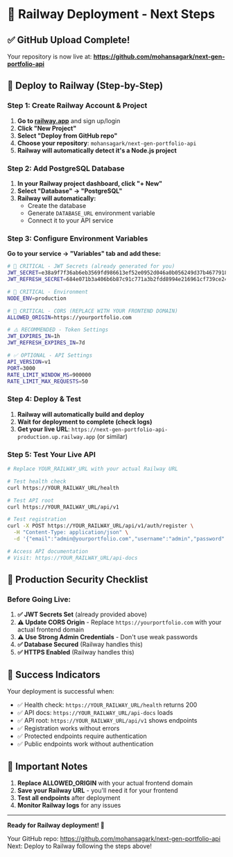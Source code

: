 # 🚂 Railway Deployment - Next Steps

## ✅ GitHub Upload Complete!

Your repository is now live at: **https://github.com/mohansagark/next-gen-portfolio-api**

## 🚀 Deploy to Railway (Step-by-Step)

### Step 1: Create Railway Account & Project

1. **Go to [railway.app](https://railway.app)** and sign up/login
2. **Click "New Project"**
3. **Select "Deploy from GitHub repo"**
4. **Choose your repository**: `mohansagark/next-gen-portfolio-api`
5. **Railway will automatically detect it's a Node.js project**

### Step 2: Add PostgreSQL Database

1. **In your Railway project dashboard, click "+ New"**
2. **Select "Database" → "PostgreSQL"**
3. **Railway will automatically:**
   - Create the database
   - Generate `DATABASE_URL` environment variable
   - Connect it to your API service

### Step 3: Configure Environment Variables

**Go to your service → "Variables" tab and add these:**

```bash
# 🔴 CRITICAL - JWT Secrets (already generated for you)
JWT_SECRET=e38a9f7f36ab6eb3569fd986613ef52e0952d046a0b056249d37b4677918db0f
JWT_REFRESH_SECRET=684e071b3a406b6b87c91c771a3b2fdd8994e216961cf739ce24b14fc4222e3d

# 🔴 CRITICAL - Environment
NODE_ENV=production

# 🔴 CRITICAL - CORS (REPLACE WITH YOUR FRONTEND DOMAIN)
ALLOWED_ORIGIN=https://yourportfolio.com

# ⚠️ RECOMMENDED - Token Settings
JWT_EXPIRES_IN=1h
JWT_REFRESH_EXPIRES_IN=7d

# ✅ OPTIONAL - API Settings
API_VERSION=v1
PORT=3000
RATE_LIMIT_WINDOW_MS=900000
RATE_LIMIT_MAX_REQUESTS=50
```

### Step 4: Deploy & Test

1. **Railway will automatically build and deploy**
2. **Wait for deployment to complete (check logs)**
3. **Get your live URL**: `https://next-gen-portfolio-api-production.up.railway.app` (or similar)

### Step 5: Test Your Live API

```bash
# Replace YOUR_RAILWAY_URL with your actual Railway URL

# Test health check
curl https://YOUR_RAILWAY_URL/health

# Test API root
curl https://YOUR_RAILWAY_URL/api/v1

# Test registration
curl -X POST https://YOUR_RAILWAY_URL/api/v1/auth/register \
  -H "Content-Type: application/json" \
  -d '{"email":"admin@yourportfolio.com","username":"admin","password":"securepassword123"}'

# Access API documentation
# Visit: https://YOUR_RAILWAY_URL/api-docs
```

## 🔐 Production Security Checklist

### Before Going Live:

1. **✅ JWT Secrets Set** (already provided above)
2. **⚠️ Update CORS Origin** - Replace `https://yourportfolio.com` with your actual frontend domain
3. **⚠️ Use Strong Admin Credentials** - Don't use weak passwords
4. **✅ Database Secured** (Railway handles this)
5. **✅ HTTPS Enabled** (Railway handles this)

## 🎯 Success Indicators

Your deployment is successful when:

- ✅ Health check: `https://YOUR_RAILWAY_URL/health` returns 200
- ✅ API docs: `https://YOUR_RAILWAY_URL/api-docs` loads
- ✅ API root: `https://YOUR_RAILWAY_URL/api/v1` shows endpoints
- ✅ Registration works without errors
- ✅ Protected endpoints require authentication
- ✅ Public endpoints work without authentication

## 🚨 Important Notes

1. **Replace ALLOWED_ORIGIN** with your actual frontend domain
2. **Save your Railway URL** - you'll need it for your frontend
3. **Test all endpoints** after deployment
4. **Monitor Railway logs** for any issues

---

**Ready for Railway deployment! 🚀**

Your GitHub repo: https://github.com/mohansagark/next-gen-portfolio-api
Next: Deploy to Railway following the steps above!
